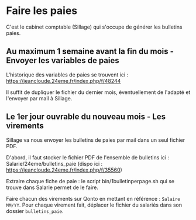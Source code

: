 # Faire les paies

C'est le cabinet comptable (Sillage) qui s'occupe de générer les bulletins paies.

## Au maximum 1 semaine avant la fin du mois - Envoyer les variables de paies

L'historique des variables de paies se trouvent ici : https://jeancloude.24eme.fr/index.php/f/48244

Il suffit de dupliquer le fichier du dernier mois, éventuellement de l'adapté et l'envoyer par mail à Sillage.
       
## Le 1er jour ouvrable du nouveau mois - Les virements

Sillage va nous envoyer les bulletins de paies par mail dans un seul fichier PDF.

D'abord, il faut stocker le fichier PDF de l'ensemble de bulletins ici : Salarie/24eme/bulletins_paie (dispo ici : <https://jeancloude.24eme.fr/index.php/f/35560>)

Extraire chaque fiche de paie : le script bin/1bulletinperpage.sh qui se trouve dans Salarie permet de le faire.

Faire chacun des virements sur Qonto en mettant en référence : `Salaire MM/YY`. Pour chaque virement fait, déplacer le fichier du salariés dans son dossier `bulletins_paie`.

